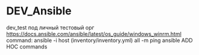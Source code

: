 # DEV_Ansible
dev_test под  личный  тестовый орг
https://docs.ansible.com/ansible/latest/os_guide/windows_winrm.html
command:
ansible -i host (inventory/inventory.yml)  all -m  ping
ansible ADD HOC commands
